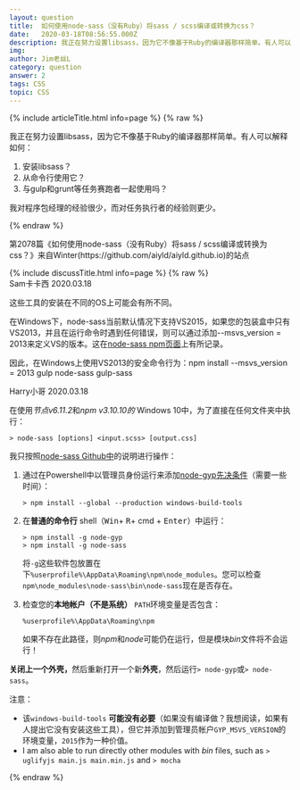 ```yaml
---
layout: question
title:  如何使用node-sass（没有Ruby）将sass / scss编译或转换为css？
date:   2020-03-18T08:56:55.000Z
description: 我正在努力设置libsass，因为它不像基于Ruby的编译器那样简单。有人可以解释如何：安装libsass？从命令行使用它？与gulp和grun...
img: 
author: Jim老丝L
category: question
answer: 2
tags: CSS
topic: CSS
---
```

<div class="article-root">
  <div class="article">
    {% include articleTitle.html info=page %}
    {% raw %}
    <div class="article-content"><p><font style="vertical-align: inherit;"><font style="vertical-align: inherit;">我正在努力设置libsass，因为它不像基于Ruby的编译器那样简单。</font><font style="vertical-align: inherit;">有人可以解释如何：</font></font></p>

<ol>
<li><font style="vertical-align: inherit;"><font style="vertical-align: inherit;">安装libsass？</font></font></li>
<li><font style="vertical-align: inherit;"><font style="vertical-align: inherit;">从命令行使用它？</font></font></li>
<li><font style="vertical-align: inherit;"><font style="vertical-align: inherit;">与gulp和grunt等任务赛跑者一起使用吗？</font></font></li>
</ol>

<p><font style="vertical-align: inherit;"><font style="vertical-align: inherit;">我对程序包经理的经验很少，而对任务执行者的经验则更少。</font></font></p></div>
    {% endraw %}
  </div>
  <p class="winter_mark">第2078篇《如何使用node-sass（没有Ruby）将sass / scss编译或转换为css？》来自Winter(https://github.com/aiyld/aiyld.github.io)的站点</p>
  <div class="discuss-wrapper">
    {% include discussTitle.html info=page %}
    {% raw %}
    <div class="discuss-item">
        <div class="discuss-parent">
          <div class="discuss-meta">
            <span class="discuss-user">Sam卡卡西</span>
            <span class="discuss-time">2020.03.18</span>
          </div>
          <div class="discuss-comment"><p><font style="vertical-align: inherit;"><font style="vertical-align: inherit;">这些工具的安装在不同的OS上可能会有所不同。</font></font></p>

<p><font style="vertical-align: inherit;"><font style="vertical-align: inherit;">在Windows下，node-sass当前默认情况下支持VS2015，如果您的包装盒中只有VS2013，并且在运行命令时遇到任何错误，则可以通过添加--msvs_version = 2013来定义VS的版本。</font><font style="vertical-align: inherit;">这在</font></font><a href="https://www.npmjs.com/package/node-sass" rel="noreferrer"><font style="vertical-align: inherit;"><font style="vertical-align: inherit;">node-sass npm页面</font></font></a><font style="vertical-align: inherit;"><font style="vertical-align: inherit;">上有所记录</font><font style="vertical-align: inherit;">。</font></font></p>

<p><font style="vertical-align: inherit;"><font style="vertical-align: inherit;">因此，在Windows上使用VS2013的安全命令行为：npm install --msvs_version = 2013 gulp node-sass gulp-sass</font></font></p></div>
        </div></div><div class="discuss-item">
        <div class="discuss-parent">
          <div class="discuss-meta">
            <span class="discuss-user">Harry小哥</span>
            <span class="discuss-time">2020.03.18</span>
          </div>
          <div class="discuss-comment"><p><font style="vertical-align: inherit;"><font style="vertical-align: inherit;">在使用</font></font><em><font style="vertical-align: inherit;"><font style="vertical-align: inherit;">节点v6.11.2</font></font></em><font style="vertical-align: inherit;"><font style="vertical-align: inherit;">和</font></font><em><font style="vertical-align: inherit;"><font style="vertical-align: inherit;">npm v3.10.10的</font></font></em><font style="vertical-align: inherit;"><font style="vertical-align: inherit;"> Windows 10中</font><font style="vertical-align: inherit;">，为了直接在任何文件夹中执行：</font></font></p>

<pre><code>&gt; node-sass [options] &lt;input.scss&gt; [output.css]
</code></pre>

<p><font style="vertical-align: inherit;"><font style="vertical-align: inherit;">我只按照</font></font><a href="https://github.com/sass/node-sass#install" rel="nofollow noreferrer"><font style="vertical-align: inherit;"><font style="vertical-align: inherit;">node-sass Github中</font></font></a><font style="vertical-align: inherit;"><font style="vertical-align: inherit;">的说明进行操作</font><font style="vertical-align: inherit;">：</font></font></p>

<ol>
<li><p><font style="vertical-align: inherit;"><font style="vertical-align: inherit;">通过在Powershell中以管理员身份运行来</font><font style="vertical-align: inherit;">添加</font></font><a href="https://github.com/nodejs/node-gyp#on-windows" rel="nofollow noreferrer"><font style="vertical-align: inherit;"><font style="vertical-align: inherit;">node-gyp先决条件</font></font></a><font style="vertical-align: inherit;"><font style="vertical-align: inherit;">（需要一些时间）：</font></font></p>

<pre><code>&gt; npm install --global --production windows-build-tools
</code></pre></li>
<li><p><font style="vertical-align: inherit;"><font style="vertical-align: inherit;">在</font></font><strong><font style="vertical-align: inherit;"><font style="vertical-align: inherit;">普通的命令行</font></font></strong><font style="vertical-align: inherit;"><font style="vertical-align: inherit;"> shell（</font></font><kbd>Win</kbd><font style="vertical-align: inherit;"><font style="vertical-align: inherit;">+ </font></font><kbd>R</kbd><font style="vertical-align: inherit;"><font style="vertical-align: inherit;">+ cmd + </font></font><kbd>Enter</kbd><font style="vertical-align: inherit;"><font style="vertical-align: inherit;">）中运行：</font></font></p>

<pre><code>&gt; npm install -g node-gyp<font></font>
&gt; npm install -g node-sass<font></font>
</code></pre>

<p><font style="vertical-align: inherit;"><font style="vertical-align: inherit;">将</font></font><code>-g</code><font style="vertical-align: inherit;"><font style="vertical-align: inherit;">这些软件包放置在下</font></font><code>%userprofile%\AppData\Roaming\npm\node_modules</code><font style="vertical-align: inherit;"><font style="vertical-align: inherit;">。</font><font style="vertical-align: inherit;">您可以检查</font></font><code>npm\node_modules\node-sass\bin\node-sass</code><font style="vertical-align: inherit;"><font style="vertical-align: inherit;">现在是否存在。</font></font></p></li>
<li><p><font style="vertical-align: inherit;"><font style="vertical-align: inherit;">检查您的</font></font><strong><font style="vertical-align: inherit;"><font style="vertical-align: inherit;">本地帐户（不是系统）</font></font></strong> <code>PATH</code><font style="vertical-align: inherit;"><font style="vertical-align: inherit;">环境变量是否包含：</font></font></p>

<pre><code>%userprofile%\AppData\Roaming\npm
</code></pre>

<p><font style="vertical-align: inherit;"><font style="vertical-align: inherit;">如果不存在此路径，则</font></font><em><font style="vertical-align: inherit;"><font style="vertical-align: inherit;">npm</font></font></em><font style="vertical-align: inherit;"><font style="vertical-align: inherit;">和</font></font><em><font style="vertical-align: inherit;"><font style="vertical-align: inherit;">node</font></font></em><font style="vertical-align: inherit;"><font style="vertical-align: inherit;">可能仍在运行，但是模块</font></font><em><font style="vertical-align: inherit;"><font style="vertical-align: inherit;">bin</font></font></em><font style="vertical-align: inherit;"><font style="vertical-align: inherit;">文件将不会运行！</font></font></p></li>
</ol>

<p><strong><font style="vertical-align: inherit;"><font style="vertical-align: inherit;">关闭上一个外壳，</font></font></strong><font style="vertical-align: inherit;"><font style="vertical-align: inherit;">然后重新打开一个新</font><strong><font style="vertical-align: inherit;">外壳</font></strong><font style="vertical-align: inherit;">，然后运行</font></font><code>&gt; node-gyp</code><font style="vertical-align: inherit;"><font style="vertical-align: inherit;">或</font></font><code>&gt; node-sass</code><font style="vertical-align: inherit;"><font style="vertical-align: inherit;">。</font></font></p>

<p><font style="vertical-align: inherit;"><font style="vertical-align: inherit;">注意：</font></font></p>

<ul>
<li><font style="vertical-align: inherit;"><font style="vertical-align: inherit;">该</font></font><code>windows-build-tools</code> <strong><font style="vertical-align: inherit;"><font style="vertical-align: inherit;">可能没有必要</font></font></strong><font style="vertical-align: inherit;"><font style="vertical-align: inherit;">（如果没有编译做？我想阅读，如果有人提出它没有安装这些工具），但它并添加到管理员帐户</font></font><code>GYP_MSVS_VERSION</code><font style="vertical-align: inherit;"><font style="vertical-align: inherit;">的环境变量，</font></font><code>2015</code><font style="vertical-align: inherit;"><font style="vertical-align: inherit;">作为一种价值。</font></font></li>
<li>I am also able to run directly other modules with <em>bin</em> files, such as <code>&gt; uglifyjs main.js main.min.js</code> and <code>&gt; mocha</code></li>
</ul></div>
        </div></div>
    {% endraw %}
  </div>
<div>

